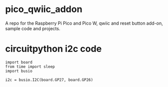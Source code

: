 # pico_qwiic_addon
A repo for the Raspberry Pi Pico and Pico W, qwiic and reset button add-on, sample code and projects.

# circuitpython i2c code
```circuitpython
import board
from time import sleep
import busio

i2c = busio.I2C(board.GP27, board.GP26)
